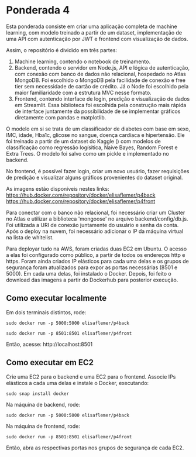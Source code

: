 # Ponderada 4

Esta ponderada consiste em criar uma aplicação completa de machine learning, com modelo treinado a partir de um dataset, implementação de uma API com autenticação por JWT e frontend com visualização de dados.

Assim, o repositório é dividido em três partes:

1. Machine learning, contendo o notebook de treinamento.
2. Backend, contendo o servidor em Node.js, API e lógica de autenticação, com conexão com banco de dados não relacional, hospedado no Atlas MongoDB. Foi escolhido o MongoDB pela facilidade de conexão e free tier sem necessidade de cartão de crédito. Já o Node foi escolhido pela maior familiaridade com a estrutura MVC nesse formato.
3. Frontend, contendo interface de login, predição e visualização de dados em Streamlit. Essa biblioteca foi escolhida pela construção mais rápida de interface juntamente da possibilidade de se implementar gráficos diretamente com pandas e matplotlib.

O modelo em si se trata de um classificador de diabetes com base em sexo, IMC, idade, Hba1c, glicose no sangue, doença cardíaca e hipertensão. Ele foi treinado a partir de um dataset do Kaggle () com modelos de classificação como regressão logísitica, Naive Bayes, Random Forest e Extra Trees. O modelo foi salvo como um pickle e implementado no backend.

No frontend, é possível fazer login, criar um novo usuário, fazer requisições de predição e visualizar alguns gráficos provenientes do dataset original.

As imagens estão disponíveis nestes links:
https://hub.docker.com/repository/docker/elisaflemer/p4back
https://hub.docker.com/repository/docker/elisaflemer/p4front

Para conectar com o banco não relacional, foi necessário criar um Cluster no Atlas e utilizar a biblioteca 'mongoose' no arquivo backend/config/db.js. Foi utilizada a URI de conexão juntamente do usuário e senha da conta. Após o deploy na nuvem, foi necessário adicionar o IP da máquina virtual na lista de whitelist.

Para deployar tudo na AWS, foram criadas duas EC2 em Ubuntu. O acesso a elas foi configurado como público, a partir de todos os endereços http e https. Foram ainda criados IP elásticos para cada uma delas e os grupos de segurança foram atualizados para expor as portas necessárias (8501 e 5000). Em cada uma delas, foi instalado o Docker. Depois, foi feito o download das imagens a partir do Dockerhub para posterior execução.

## Como executar localmente
Em dois terminais distintos, rode:

```
sudo docker run -p 5000:5000 elisaflemer/p4back
```

```
sudo docker run -p 8501:8501 elisaflemer/p4front
```

Então, acesse: http://localhost:8501

## Como executar em EC2

Crie uma EC2 para o backend e uma EC2 para o frontend. Associe IPs elásticos a cada uma delas e instale o Docker, executando:

```
sudo snap install docker
```

Na máquina de backend, rode:

```
sudo docker run -p 5000:5000 elisaflemer/p4back
```

Na máquina de frontend, rode:

```
sudo docker run -p 8501:8501 elisaflemer/p4front
```

Então, abra as respectivas portas nos grupos de segurança de cada EC2.